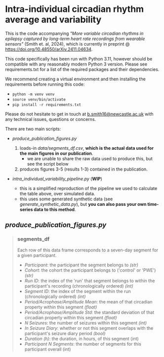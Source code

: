 # Intra-individual circadian rhythm average and variability

This is the code accompanying _"More variable circadian rhythms in epilepsy captured by long-term heart rate recordings from wearable sensors"_ (Smith et. al, 2024), which is currently in preprint @ https://doi.org/10.48550/arXiv.2411.04634.

This code specifically has been run with Python 3.11, however should be compatible with any reasonably modern Python 3 version. 
Please see requirements.txt for a list of the required packages and their dependencies. 

We recommend creating a virtual environment and then installing the requirements before running this code:
- `python -m venv venv`
- `source venv/bin/activate`
- `pip install -r requirements.txt`

Please do not hesitate to get in touch at b.smith16@newcastle.ac.uk with any technical issues, questions or concerns. 

There are two main scripts:
- _produce_publication_figures.py_
  1. loads-in _data/segments_df.csv_, **which is the actual data used for the main figures in our publication**.
     - we are unable to share the raw data used to produce this, but see the script below
  2. produces figures 3-5 (results 1-3) contained in the publication.
  
- _intra_individual_variability_pipeline.py_ (**WIP**)
  - this is a simplified reproduction of the pipeline we used to calculate the table above, over simulated data.
  - this uses some generated synthetic data (see _generate_synthetic_data.py_), but **you can also pass your own time-series data to this method**. 
  
  


## _produce_publication_figures.py_

> ### segments_df
> Each row of this data frame corresponds to a seven-day segment for a given participant.
> - _Participant_: the participant the segment belongs to _(str)_
> - _Cohort_: the cohort the participant belongs to ('control' or 'PWE') _(str)_
> - _Run ID_: the index of the 'run' that segment belongs to within the participant's recording (chronologically ordered) _(int)_
> - _Segment ID_: the index of the segment within the run (chronologically ordered) _(int)_
> - _Period/Acrophase/Amplitude Mean_: the mean of that circadian property within this segment _(float)_
> - _Period/Acrophase/Amplitude Std_: the standard deviation of that circadian property within this segment _(float)_
> - _N Seizures_: the number of seizures within this segment _(int)_
> - _In Seizure Diary_: whether or not this segment overlaps with the participant's seizure diary period _(bool)_
> - _Duration (h)_: the duration, in hours, of this segment (int)
> - _Participant N Segments_: the number of segments for this participant overall (int)